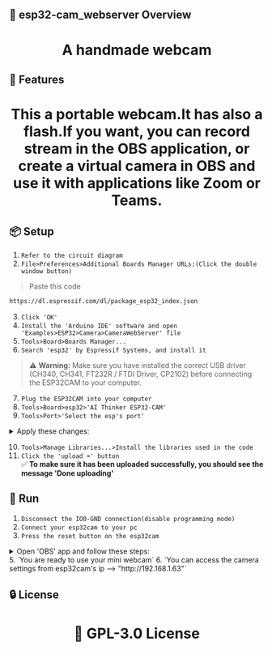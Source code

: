<!-- Proje-Resmi -->
<!-- buton ve batarya eklenmis devre semasi -->

## 👀 esp32-cam_webserver Overview  
<h1 align="center">A handmade webcam</h1>  


## 🚀 Features  
<h1 align="center">This a portable webcam.It has also a flash.If you want, you can record stream in the OBS application, or create a virtual camera in OBS and use it with applications like Zoom or Teams.</h1>  


## 📦 Setup 
1. `Refer to the circuit diagram`
2. `File>Preferences>Additional Boards Manager URLs:(Click the double window button)`
>Paste this code  
```bash
https://dl.espressif.com/dl/package_esp32_index.json
```
3. `Click 'OK'`
4. `Install the 'Arduino IDE' software and open 'Examples>ESP32>Camera>CameraWebServer' file`
5. `Tools>Board>Boards Manager...`  
6. `Search 'esp32' by Espressif Systems, and install it` 
> ⚠️ **Warning:** Make sure you have installed the correct USB driver (CH340, CH341, FT232R / FTDI Driver, CP2102) before connecting the ESP32CAM to your computer.
7. `Plug the ESP32CAM into your computer`
8. `Tools>Board>esp32>'AI Thinker ESP32-CAM'`
9. `Tools>Port>'Select the esp's port'`

<details>
<summary>Apply these changes:</summary>

- CPU Frequency: 240MHz (WiFi/BT)
- Core Debug Level: None
- Erase All Flash Before Sketch Upload: Disabled
- Flash Frequency: 80MHz
- Flash Mode: QIO
- Partition Scheme: Huge APP (3MB No OTA/1MB SPIFFS)

</details>

10. `Tools>Manage Libraries...>Install the libraries used in the code`
11. `Click the 'upload ➡️' button`  
✅ **To make sure it has been uploaded successfully, you should see the message 'Done uploading'** 


## 🎉 Run  
1. `Disconnect the IO0-GND connection(disable programming mode)`
2. `Connect your esp32cam to your pc`
3. `Press the reset button on the esp32cam`
<details>
<summary>Open 'OBS' app and follow these steps:</summary>

1. Sources(Kaynaklar)>Click +>Media Source(Ortam kaynağı)>Click OK>Deselect the 'Local File'
  - Network Buffering: 16MB(max)
  - Input: esp32cam's last stream ip + (gate 81) + '/stream' --> "http://192.168.1.63:81/stream"
  - Reconnect Delay: 5S
  - !Keep the other settings as default!


</details>
5. `You are ready to use your mini webcam`  
6. `You can access the camera settings from esp32cam's ip --> "http://192.168.1.63"`


## 🔒 License  
<h1 align="center">📜 GPL-3.0 License</h1>
